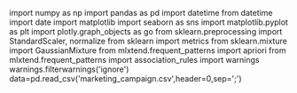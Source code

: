 import numpy as np
import pandas as pd
import datetime
from datetime import date
import matplotlib
import seaborn as sns
import matplotlib.pyplot as plt
import plotly.graph_objects as go
from sklearn.preprocessing import StandardScaler, normalize
from sklearn import metrics
from sklearn.mixture import GaussianMixture
from mlxtend.frequent_patterns import apriori
from mlxtend.frequent_patterns import association_rules
import warnings
warnings.filterwarnings('ignore')
data=pd.read_csv('marketing_campaign.csv',header=0,sep=';')
